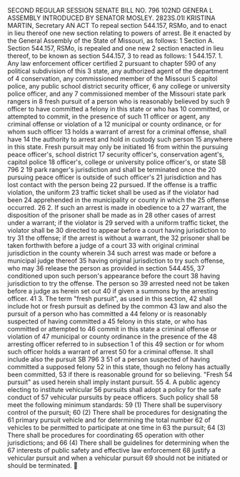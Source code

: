 SECOND REGULAR SESSION
SENATE BILL NO. 796
102ND GENERA L ASSEMBLY
INTRODUCED BY SENATOR MOSLEY.
2823S.01I KRISTINA MARTIN, Secretary
AN ACT
To repeal section 544.157, RSMo, and to enact in lieu thereof one new section relating to powers
of arrest.
Be it enacted by the General Assembly of the State of Missouri, as follows:
1 Section A. Section 544.157, RSMo, is repealed and one new
2 section enacted in lieu thereof, to be known as section 544.157,
3 to read as follows:
1 544.157. 1. Any law enforcement officer certified
2 pursuant to chapter 590 of any political subdivision of this
3 state, any authorized agent of the department of
4 conservation, any commissioned member of the Missouri
5 capitol police, any public school district security officer,
6 any college or university police officer, and any
7 commissioned member of the Missouri state park rangers in
8 fresh pursuit of a person who is reasonably believed by such
9 officer to have committed a felony in this state or who has
10 committed, or attempted to commit, in the presence of such
11 officer or agent, any criminal offense or violation of a
12 municipal or county ordinance, or for whom such officer
13 holds a warrant of arrest for a criminal offense, shall have
14 the authority to arrest and hold in custody such person
15 anywhere in this state. Fresh pursuit may only be initiated
16 from within the pursuing peace officer's, school district
17 security officer's, conservation agent's, capitol police
18 officer's, college or university police officer's, or state
SB 796 2
19 park ranger's jurisdiction and shall be terminated once the
20 pursuing peace officer is outside of such officer's
21 jurisdiction and has lost contact with the person being
22 pursued. If the offense is a traffic violation, the uniform
23 traffic ticket shall be used as if the violator had been
24 apprehended in the municipality or county in which the
25 offense occurred.
26 2. If such an arrest is made in obedience to a
27 warrant, the disposition of the prisoner shall be made as in
28 other cases of arrest under a warrant; if the violator is
29 served with a uniform traffic ticket, the violator shall be
30 directed to appear before a court having jurisdiction to try
31 the offense; if the arrest is without a warrant, the
32 prisoner shall be taken forthwith before a judge of a court
33 with original criminal jurisdiction in the county wherein
34 such arrest was made or before a municipal judge thereof
35 having original jurisdiction to try such offense, who may
36 release the person as provided in section 544.455,
37 conditioned upon such person's appearance before the court
38 having jurisdiction to try the offense. The person so
39 arrested need not be taken before a judge as herein set out
40 if given a summons by the arresting officer.
41 3. The term "fresh pursuit", as used in this section,
42 shall include hot or fresh pursuit as defined by the common
43 law and also the pursuit of a person who has committed a
44 felony or is reasonably suspected of having committed a
45 felony in this state, or who has committed or attempted to
46 commit in this state a criminal offense or violation of
47 municipal or county ordinance in the presence of the
48 arresting officer referred to in subsection 1 of this
49 section or for whom such officer holds a warrant of arrest
50 for a criminal offense. It shall include also the pursuit
SB 796 3
51 of a person suspected of having committed a supposed felony
52 in this state, though no felony has actually been committed,
53 if there is reasonable ground for so believing. "Fresh
54 pursuit" as used herein shall imply instant pursuit.
55 4. A public agency electing to institute vehicular
56 pursuits shall adopt a policy for the safe conduct of
57 vehicular pursuits by peace officers. Such policy shall
58 meet the following minimum standards:
59 (1) There shall be supervisory control of the pursuit;
60 (2) There shall be procedures for designating the
61 primary pursuit vehicle and for determining the total number
62 of vehicles to be permitted to participate at one time in
63 the pursuit;
64 (3) There shall be procedures for coordinating
65 operation with other jurisdictions; and
66 (4) There shall be guidelines for determining when the
67 interests of public safety and effective law enforcement
68 justify a vehicular pursuit and when a vehicular pursuit
69 should not be initiated or should be terminated.
